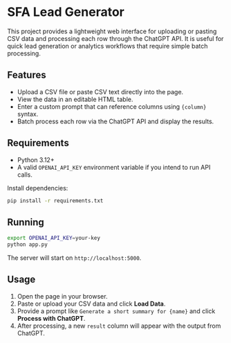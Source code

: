 # SFA Lead Generator

This project provides a lightweight web interface for uploading or pasting CSV data and processing each row through the ChatGPT API. It is useful for quick lead generation or analytics workflows that require simple batch processing.

## Features

- Upload a CSV file or paste CSV text directly into the page.
- View the data in an editable HTML table.
- Enter a custom prompt that can reference columns using `{column}` syntax.
- Batch process each row via the ChatGPT API and display the results.

## Requirements

- Python 3.12+
- A valid `OPENAI_API_KEY` environment variable if you intend to run API calls.

Install dependencies:

```bash
pip install -r requirements.txt
```

## Running

```bash
export OPENAI_API_KEY=your-key
python app.py
```

The server will start on `http://localhost:5000`.

## Usage

1. Open the page in your browser.
2. Paste or upload your CSV data and click **Load Data**.
3. Provide a prompt like `Generate a short summary for {name}` and click **Process with ChatGPT**.
4. After processing, a new `result` column will appear with the output from ChatGPT.
